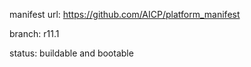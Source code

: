 manifest url:
https://github.com/AICP/platform_manifest

branch:
r11.1

status:
buildable and bootable
